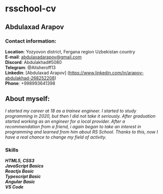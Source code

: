 # rsschool-cv
## Abdulaxad Arapov
### Contact information:
**Location**: Yozyovon district, Fergana region Uzbekistan country    
**E-mail**: abdulaxadarapov@gmail.com    
**Discord**: Abdulakhad#5080    
**Telegram**: @Alisheroff13    
**Linkedin**: [Abdulaxad Arapov] (https://www.linkedin.com/in/arapov-abdulakhad-268252208)    
**Phone**: +998993641398   

## About myself:  
*I started my career at 18 as a trainee engineer. I started to study programming in 2020, but then I did not take it seriously. After graduation started working as an engineer for a local provider. After a recommendation from a friend, i again began to take an interest in programming and learned from him about RS School. Thanks to this, now I have a real chance to change my field of activity.*  

### Skills  
***HTML5, CSS3***   
***JavaScript Basics***   
***Reactjs Basic***   
***Typescript Basic***   
***Angular Basic***   
***VS Code***   
<!-- Code example:
function fizzbuzz(n)
    {
     let ar = [];
      for ( let i = 1; i <= n; i++) {
       if ( (i % 3 === 0) && (i % 5 === 0)) {
        ar.push('FizzBuzz');
      }
        else if ( i % 3 === 0 ) {
        ar.push("Fizz");
     }
        else if ( i % 5 === 0) {
         ar.push("Buzz");
    }
        else {
      ar.push(i);
    }
  }
  return ar;
}
### Work experience:
Frontend Mentor at IT Center 01.12.2021 - Current
### Education and courses:
Javascript/Front-end RSSCHOOL
CS50 video course
JS, CSS, HTML, Git video courses on YouTube channel Glo Academy
JavaScript https://learn.javascript.ru/
JavaScript https://javascript.info/
FreeCodeCamp JavaScript Algorithms and Data Structures https://www.freecodecamp.org/certification/mrks77/javascript-algorithms-and-data-structures


### Language:
English level - A2
Russian - A1
Uzbek - native -->